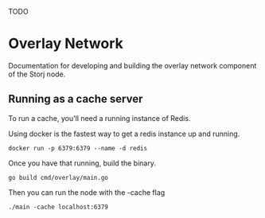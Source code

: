 TODO

# Overlay Network 

Documentation for developing and building the overlay network component of the Storj node. 

## Running as a cache server 

To run a cache, you'll need a running instance of Redis. 

Using docker is the fastest way to get a redis instance up and running. 

`docker run -p 6379:6379 --name -d redis`

Once you have that running, build the binary.

`go build cmd/overlay/main.go`

Then you can run the node with the -cache flag 

`./main -cache localhost:6379`

